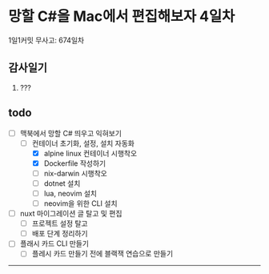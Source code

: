 # 망할 C#을 Mac에서 편집해보자 4일차

1일1커밋 무사고: 674일차

## 감사일기

1. ???

## todo

- [ ] 맥북에서 망할 C# 띄우고 익혀보기
  - [ ] 컨테이너 초기화, 설정, 설치 자동화
    - [x] alpine linux 컨테이너 시행착오
    - [x] Dockerfile 작성하기
    - [ ] nix-darwin 시행착오
    - [ ] dotnet 설치
    - [ ] lua, neovim 설치
    - [ ] neovim을 위한 CLI 설치
- [ ] nuxt 마이그레이션 글 탈고 및 편집
  - [ ] 프로젝트 설정 탈고
  - [ ] 배포 단계 정리하기
- [ ] 플래시 카드 CLI 만들기
  - [ ] 플레시 카드 만들기 전에 블랙잭 연습으로 만들기

---


